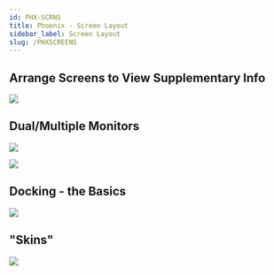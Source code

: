 ```yaml
---
id: PHX-SCRNS
title: Phoenix - Screen Layout
sidebar_label: Screen Layout
slug: /PHXSCREENS
---
```


## Arrange Screens to View Supplementary Info  

![](../static/img/docs/PHOENIXUI/a-screen-layout.gif)   

## Dual/Multiple Monitors 

![](../static/img/docs/PHOENIXUI/a-tab2screen.gif)   

![](../static/img/docs/PHOENIXUI/a-multi-screen.gif)   

##  Docking - the Basics  

![](../static/img/docs/PHOENIXUI/a-docking.gif)   

## "Skins"  

![](../static/img/docs/PHOENIXUI/a-skins.gif)   
